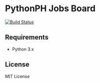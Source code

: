 # PythonPH Jobs Board

[![Build Status](https://semaphoreci.com/api/v1/marksteve/jobs-board/branches/master/badge.svg)](https://semaphoreci.com/marksteve/jobs-board)

## Requirements

- Python 3.x

## License

MIT License
